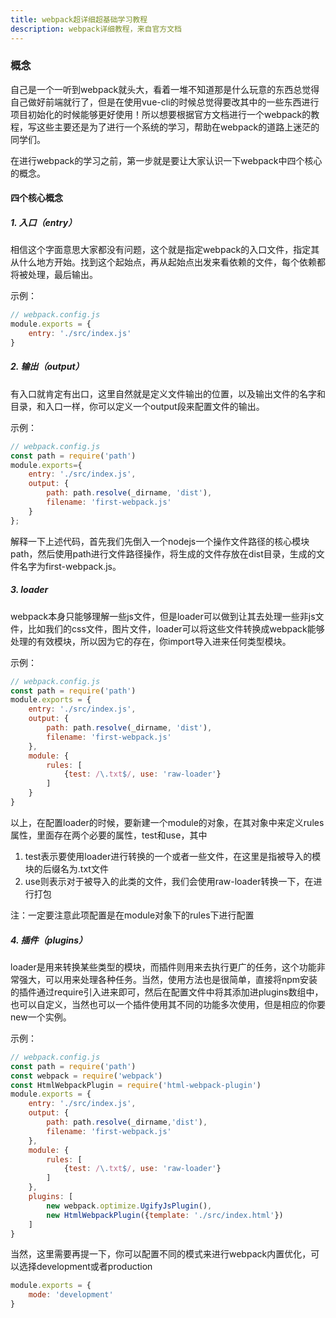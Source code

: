 ```yaml
---
title: webpack超详细超基础学习教程
description: webpack详细教程，来自官方文档
---
```


### 概念

自己是一个一听到webpack就头大，看着一堆不知道那是什么玩意的东西总觉得自己做好前端就行了，但是在使用vue-cli的时候总觉得要改其中的一些东西进行项目初始化的时候能够更好使用！所以想要根据官方文档进行一个webpack的教程，写这些主要还是为了进行一个系统的学习，帮助在webpack的道路上迷茫的同学们。

在进行webpack的学习之前，第一步就是要让大家认识一下webpack中四个核心的概念。

#### 四个核心概念

##### 1. 入口（entry）

相信这个字面意思大家都没有问题，这个就是指定webpack的入口文件，指定其从什么地方开始。找到这个起始点，再从起始点出发来看依赖的文件，每个依赖都将被处理，最后输出。

示例：

```js
// webpack.config.js
module.exports = {
    entry: './src/index.js'
}
```

##### 2. 输出（output）

有入口就肯定有出口，这里自然就是定义文件输出的位置，以及输出文件的名字和目录，和入口一样，你可以定义一个output段来配置文件的输出。

示例：
```js
// webpack.config.js
const path = require('path')
module.exports={
    entry: './src/index.js',
    output: {
        path: path.resolve(_dirname, 'dist'),
        filename: 'first-webpack.js'
    }
};
```

解释一下上述代码，首先我们先倒入一个nodejs一个操作文件路径的核心模块path，然后使用path进行文件路径操作，将生成的文件存放在dist目录，生成的文件名字为first-webpack.js。

##### 3. loader

webpack本身只能够理解一些js文件，但是loader可以做到让其去处理一些非js文件，比如我们的css文件，图片文件，loader可以将这些文件转换成webpack能够处理的有效模块，所以因为它的存在，你import导入进来任何类型模块。

示例：
```js
// webpack.config.js
const path = require('path')
module.exports = {
    entry: './src/index.js',
    output: {
        path: path.resolve(_dirname, 'dist'),
        filename: 'first-webpack.js'
    },
    module: {
        rules: [
            {test: /\.txt$/, use: 'raw-loader'}
        ]
    }
}
```

以上，在配置loader的时候，要新建一个module的对象，在其对象中来定义rules属性，里面存在两个必要的属性，test和use，其中

1. test表示要使用loader进行转换的一个或者一些文件，在这里是指被导入的模块的后缀名为.txt文件
2. use则表示对于被导入的此类的文件，我们会使用raw-loader转换一下，在进行打包

注：一定要注意此项配置是在module对象下的rules下进行配置

##### 4. 插件（plugins）

loader是用来转换某些类型的模块，而插件则用来去执行更广的任务，这个功能非常强大，可以用来处理各种任务。当然，使用方法也是很简单，直接将npm安装的插件通过require引入进来即可，然后在配置文件中将其添加进plugins数组中，也可以自定义，当然也可以一个插件使用其不同的功能多次使用，但是相应的你要new一个实例。

示例：
```js
// webpack.config.js
const path = require('path')
const webpack = require('webpack')
const HtmlWebpackPlugin = require('html-webpack-plugin')
module.exports = {
    entry: './src/index.js',
    output: {
        path: path.resolve(_dirname,'dist'),
        filename: 'first-webpack.js'
    },
    module: {
        rules: [
            {test: /\.txt$/, use: 'raw-loader'}
        ]
    },
    plugins: [
        new webpack.optimize.UgifyJsPlugin(),
        new HtmlWebpackPlugin({template: './src/index.html'})
    ]
}
```

当然，这里需要再提一下，你可以配置不同的模式来进行webpack内置优化，可以选择development或者production

```js
module.exports = {
    mode: 'development'
}
```

<Money/>
